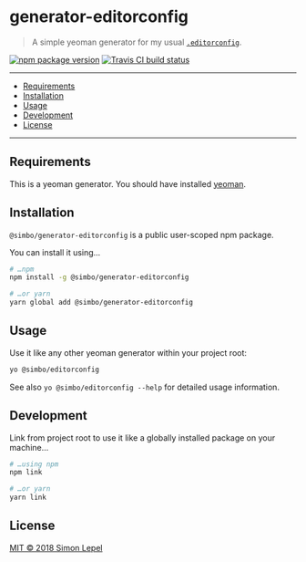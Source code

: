 generator-editorconfig
======================

  > A simple yeoman generator for my usual [`.editorconfig`](http://editorconfig.org/).

[![npm package version](https://img.shields.io/npm/v/@simbo/generator-editorconfig.svg?style=flat-square)](https://www.npmjs.com/package/@simbo/generator-editorconfig)
[![Travis CI build status](https://travis-ci.org/simbo/generator-editorconfig.svg?branch=master)](https://travis-ci.org/simbo/generator-editorconfig/builds)

---

<!-- TOC depthTo:3 -->

- [Requirements](#requirements)
- [Installation](#installation)
- [Usage](#usage)
- [Development](#development)
- [License](#license)

<!-- /TOC -->

---


## Requirements

This is a yeoman generator. You should have installed
[yeoman](http://yeoman.io/).


## Installation

`@simbo/generator-editorconfig` is a public user-scoped npm package.

You can install it using…

``` sh
# …npm
npm install -g @simbo/generator-editorconfig

# …or yarn
yarn global add @simbo/generator-editorconfig
```


## Usage

Use it like any other yeoman generator within your project root:

``` sh
yo @simbo/editorconfig
```

See also `yo @simbo/editorconfig --help` for detailed usage information.


## Development

Link from project root to use it like a globally installed package on your
machine…

``` sh
# …using npm
npm link

# …or yarn
yarn link
```


## License

[MIT © 2018 Simon Lepel](http://simbo.mit-license.org/)
